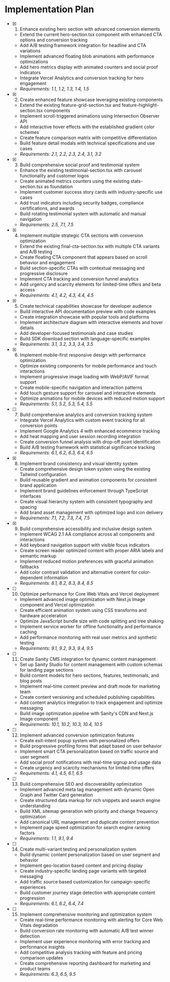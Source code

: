 # Implementation Plan

- [x] 1. Enhance existing hero section with advanced conversion elements
  - Extend the current hero-section.tsx component with enhanced CTA options and conversion tracking
  - Add A/B testing framework integration for headline and CTA variations
  - Implement advanced floating blob animations with performance optimizations
  - Add hero metrics display with animated counters and social proof indicators
  - Integrate Vercel Analytics and conversion tracking for hero engagement
  - _Requirements: 1.1, 1.2, 1.3, 1.4, 1.5_

- [x] 2. Create enhanced feature showcase leveraging existing components
  - Extend the existing feature-grid-section.tsx and feature-highlight-section.tsx components
  - Implement scroll-triggered animations using Intersection Observer API
  - Add interactive hover effects with the established gradient color schemes
  - Create feature comparison matrix with competitive differentiation
  - Build feature detail modals with technical specifications and use cases
  - _Requirements: 2.1, 2.2, 2.3, 2.4, 3.1, 3.2_

- [x] 3. Build comprehensive social proof and testimonial system
  - Enhance the existing testimonial-section.tsx with carousel functionality and customer logos
  - Create animated metrics counters using the existing stats-section.tsx as foundation
  - Implement customer success story cards with industry-specific use cases
  - Add trust indicators including security badges, compliance certifications, and awards
  - Build rotating testimonial system with automatic and manual navigation
  - _Requirements: 2.5, 7.1, 7.5_

- [x] 4. Implement multiple strategic CTA sections with conversion optimization
  - Extend the existing final-cta-section.tsx with multiple CTA variants and A/B testing
  - Create floating CTA component that appears based on scroll behavior and engagement
  - Build section-specific CTAs with contextual messaging and progressive disclosure
  - Implement CTA tracking and conversion funnel analytics
  - Add urgency and scarcity elements for limited-time offers and beta access
  - _Requirements: 4.1, 4.2, 4.3, 4.4, 4.5_

- [x] 5. Create technical capabilities showcase for developer audience
  - Build interactive API documentation preview with code examples
  - Create integration showcase with popular tools and platforms
  - Implement architecture diagram with interactive elements and hover details
  - Add developer-focused testimonials and case studies
  - Build SDK download section with language-specific examples
  - _Requirements: 3.1, 3.2, 3.3, 3.4, 3.5_

- [x] 6. Implement mobile-first responsive design with performance optimization
  - Optimize existing components for mobile performance and touch interactions
  - Implement progressive image loading with WebP/AVIF format support
  - Create mobile-specific navigation and interaction patterns
  - Add touch gesture support for carousel and interactive elements
  - Optimize animations for mobile devices with reduced motion support
  - _Requirements: 5.1, 5.2, 5.3, 5.4, 5.5_

- [ ] 7. Build comprehensive analytics and conversion tracking system
  - Integrate Vercel Analytics with custom event tracking for all conversion points
  - Implement Google Analytics 4 with enhanced ecommerce tracking
  - Add heat mapping and user session recording integration
  - Create conversion funnel analysis with drop-off point identification
  - Build A/B testing framework with statistical significance tracking
  - _Requirements: 6.1, 6.2, 6.3, 6.4, 6.5_

- [x] 8. Implement brand consistency and visual identity system
  - Create comprehensive design token system using the existing Tailwind configuration
  - Build reusable gradient and animation components for consistent brand application
  - Implement brand guidelines enforcement through TypeScript interfaces
  - Create visual hierarchy system with consistent typography and spacing
  - Add brand asset management with optimized logo and icon delivery
  - _Requirements: 7.1, 7.2, 7.3, 7.4, 7.5_

- [x] 9. Build comprehensive accessibility and inclusive design system
  - Implement WCAG 2.1 AA compliance across all components and interactions
  - Add keyboard navigation support with visible focus indicators
  - Create screen reader optimized content with proper ARIA labels and semantic markup
  - Implement reduced motion preferences with graceful animation fallbacks
  - Add color contrast validation and alternative content for color-dependent information
  - _Requirements: 8.1, 8.2, 8.3, 8.4, 8.5_

- [ ] 10. Optimize performance for Core Web Vitals and Vercel deployment
  - Implement advanced image optimization with Next.js Image component and Vercel optimization
  - Create efficient animation system using CSS transforms and hardware acceleration
  - Optimize JavaScript bundle size with code splitting and tree shaking
  - Implement service worker for offline functionality and performance caching
  - Add performance monitoring with real user metrics and synthetic testing
  - _Requirements: 9.1, 9.2, 9.3, 9.4, 9.5_

- [ ] 11. Create Sanity CMS integration for dynamic content management
  - Set up Sanity Studio for content management with custom schemas for landing page sections
  - Build content models for hero sections, features, testimonials, and blog posts
  - Implement real-time content preview and draft mode for marketing team
  - Create content versioning and scheduled publishing capabilities
  - Add content analytics integration to track engagement and optimize messaging
  - Build image optimization pipeline with Sanity's CDN and Next.js Image component
  - _Requirements: 10.1, 10.2, 10.3, 10.4, 10.5_

- [ ] 12. Implement advanced conversion optimization features
  - Create exit-intent popup system with personalized offers
  - Build progressive profiling forms that adapt based on user behavior
  - Implement smart CTA personalization based on traffic source and user segment
  - Add social proof notifications with real-time signup and usage data
  - Create urgency and scarcity mechanisms for limited-time offers
  - _Requirements: 4.1, 4.5, 6.1, 6.5_

- [ ] 13. Build comprehensive SEO and discoverability optimization
  - Implement advanced meta tag management with dynamic Open Graph and Twitter Card generation
  - Create structured data markup for rich snippets and search engine understanding
  - Build XML sitemap generation with priority and change frequency optimization
  - Add canonical URL management and duplicate content prevention
  - Implement page speed optimization for search engine ranking factors
  - _Requirements: 1.1, 9.1, 9.4_

- [ ] 14. Create multi-variant testing and personalization system
  - Build dynamic content personalization based on user segment and behavior
  - Implement geo-location based content and pricing display
  - Create industry-specific landing page variants with targeted messaging
  - Add traffic source based customization for campaign-specific experiences
  - Build customer journey stage detection with appropriate content progression
  - _Requirements: 6.1, 6.2, 6.4, 7.4_

- [ ] 15. Implement comprehensive monitoring and optimization system
  - Create real-time performance monitoring with alerting for Core Web Vitals degradation
  - Build conversion rate monitoring with automatic A/B test winner detection
  - Implement user experience monitoring with error tracking and performance insights
  - Add competitive analysis tracking with feature and pricing comparison updates
  - Create comprehensive reporting dashboard for marketing and product teams
  - _Requirements: 6.3, 6.5, 9.5_